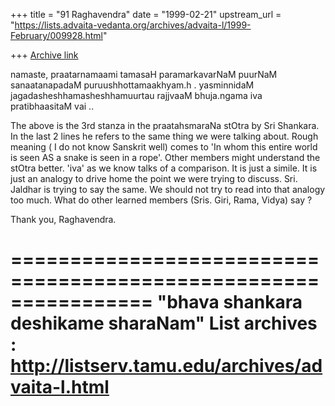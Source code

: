 +++
title = "91 Raghavendra"
date = "1999-02-21"
upstream_url = "https://lists.advaita-vedanta.org/archives/advaita-l/1999-February/009928.html"

+++
[Archive link](https://lists.advaita-vedanta.org/archives/advaita-l/1999-February/009928.html)

namaste,
praatarnamaami tamasaH paramarkavarNaM
    puurNaM sanaatanapadaM puruushhottamaakhyam.h .
yasminnidaM jagadasheshhamasheshhamuurtau
    rajjvaaM bhuja.ngama iva pratibhaasitaM vai ..

The above is the 3rd stanza in the praatahsmaraNa stOtra by Sri
Shankara. In the last 2 lines he refers to the same thing we were
talking about. Rough meaning ( I do not know Sanskrit well) comes to 'In
whom this entire world is seen AS a snake is seen in a rope'. Other
members might understand the stOtra better. 'iva' as we know talks of a
comparison. It is just a simile. It is just an analogy to drive home the
point we were trying to discuss. Sri. Jaldhar is trying to say the same.
We should not try to read into that analogy too much.  What do other
learned members (Sris. Giri, Rama, Vidya) say ?

Thank you,
Raghavendra.

================================================================
"bhava shankara deshikame sharaNam"
List archives : http://listserv.tamu.edu/archives/advaita-l.html
================================================================

